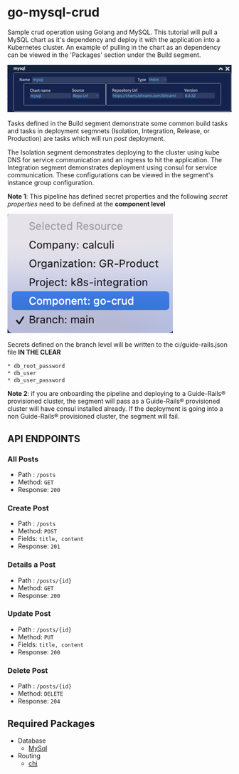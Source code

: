 # go-mysql-crud
Sample crud operation using Golang and MySQL. This tutorial will pull a MySQL chart as it's dependency and deploy it with the application into a Kubernetes cluster. An example of pulling in the chart as an dependency can be viewed in the 'Packages' section under the Build segment.

![ChartDependency](/img/chart_dependency.png)

Tasks defined in the Build segment demonstrate some common build tasks and tasks in deployment segmnets (Isolation, Integration, Release, or Production) are tasks which will run *post* deployment.

The Isolation segment demonstrates deploying to the cluster using kube DNS for service communication and an ingress to hit the application. The Integration segment demonstrates deployment using consul for service communication. These configurations can be viewed in the segment's instance group configuration.

**Note 1**: This pipeline has defined secret properties and the following *secret properties* need to be defined at the **component level**

![CompoentLevel](/img/component_level.png)

Secrets defined on the branch level will be written to the ci/guide-rails.json file **IN THE CLEAR**
    
    * db_root_password
    * db_user
    * db_user_password

**Note 2**: if you are onboarding the pipeline and deploying to a Guide-Rails® provisioned cluster, the segment will pass as a Guide-Rails® provisioned cluster will have consul installed already. If the deployment is going into a non Guide-Rails® provisioned cluster, the segment will fail.



## API ENDPOINTS

### All Posts
- Path : `/posts`
- Method: `GET`
- Response: `200`

### Create Post
- Path : `/posts`
- Method: `POST`
- Fields: `title, content`
- Response: `201`

### Details a Post
- Path : `/posts/{id}`
- Method: `GET`
- Response: `200`

### Update Post
- Path : `/posts/{id}`
- Method: `PUT`
- Fields: `title, content`
- Response: `200`

### Delete Post
- Path : `/posts/{id}`
- Method: `DELETE`
- Response: `204`

## Required Packages
- Database
    * [MySql](https://github.com/go-sql-driver/mysql)
- Routing
    * [chi](https://github.com/go-chi/chi)


